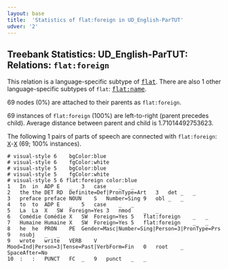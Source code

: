 ```yaml
---
layout: base
title:  'Statistics of flat:foreign in UD_English-ParTUT'
udver: '2'
---
```


## Treebank Statistics: UD_English-ParTUT: Relations: `flat:foreign`

This relation is a language-specific subtype of <tt><a href="en_partut-dep-flat.html">flat</a></tt>.
There are also 1 other language-specific subtypes of `flat`: <tt><a href="en_partut-dep-flat-name.html">flat:name</a></tt>.

69 nodes (0%) are attached to their parents as `flat:foreign`.

69 instances of `flat:foreign` (100%) are left-to-right (parent precedes child).
Average distance between parent and child is 1.71014492753623.

The following 1 pairs of parts of speech are connected with `flat:foreign`: <tt><a href="en_partut-pos-X.html">X</a></tt>-<tt><a href="en_partut-pos-X.html">X</a></tt> (69; 100% instances).


~~~ conllu
# visual-style 6	bgColor:blue
# visual-style 6	fgColor:white
# visual-style 5	bgColor:blue
# visual-style 5	fgColor:white
# visual-style 5 6 flat:foreign	color:blue
1	In	in	ADP	E	_	3	case	_	_
2	the	the	DET	RD	Definite=Def|PronType=Art	3	det	_	_
3	preface	preface	NOUN	S	Number=Sing	9	obl	_	_
4	to	to	ADP	E	_	5	case	_	_
5	La	La	X	SW	Foreign=Yes	3	nmod	_	_
6	Comédie	Comédie	X	SW	Foreign=Yes	5	flat:foreign	_	_
7	Humaine	Humaine	X	SW	Foreign=Yes	5	flat:foreign	_	_
8	he	he	PRON	PE	Gender=Masc|Number=Sing|Person=3|PronType=Prs	9	nsubj	_	_
9	wrote	write	VERB	V	Mood=Ind|Person=3|Tense=Past|VerbForm=Fin	0	root	_	SpaceAfter=No
10	:	:	PUNCT	FC	_	9	punct	_	_

~~~


